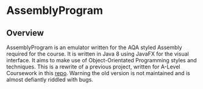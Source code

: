 # AssemblyProgram
## Overview
AssemblyProgram is an emulator written for the AQA styled Assembly required for the course.
It is written in Java 8 using JavaFX for the visual interface.
It aims to make use of Object-Orientated Programming styles and techniques. This is a rewrite of a previous project, written for A-Level Coursework in this [repo](https://www.google.com). Warning the old version is not maintained and is almost defiantly riddled with bugs.

